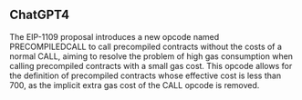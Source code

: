 ## ChatGPT4

The EIP-1109 proposal introduces a new opcode named PRECOMPILEDCALL to call precompiled contracts without the costs of a normal CALL, aiming to resolve the problem of high gas consumption when calling precompiled contracts with a small gas cost. This opcode allows for the definition of precompiled contracts whose effective cost is less than 700, as the implicit extra gas cost of the CALL opcode is removed.
